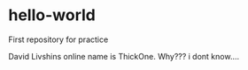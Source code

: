 # hello-world
First repository for practice

David Livshins online name is ThickOne. Why??? i dont know....
